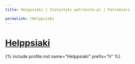 ```yaml
---
title: Helppsiaki | Statystyki patronite.pl | Patromierz

permalink: /Helppsiaki
---
```


# [Helppsiaki](https://patronite.pl/Helppsiaki)

{% include profile.md name="Helppsiaki" prefix="h" %}
